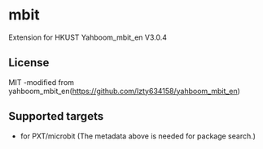 # mbit

Extension for HKUST Yahboom_mbit_en 
V3.0.4

## License

MIT -modified from yahboom_mbit_en(https://github.com/lzty634158/yahboom_mbit_en)

## Supported targets

* for PXT/microbit
(The metadata above is needed for package search.)
